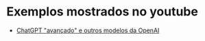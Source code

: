 # Exemplos mostrados no youtube

- [ChatGPT "avançado" e outros modelos da OpenAI](hello-gpt3/README.md)
